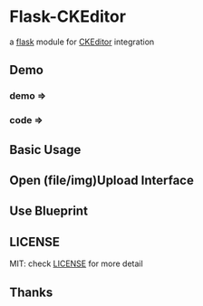 Flask-CKEditor
===
a [flask](https://github.com/mitsuhiko/flask) module for [CKEditor](http://ckeditor.com) integration

## Demo
### demo =>
### code =>

## Basic Usage

## Open (file/img)Upload Interface

## Use Blueprint

## LICENSE
MIT: check [LICENSE]() for more detail

## Thanks

